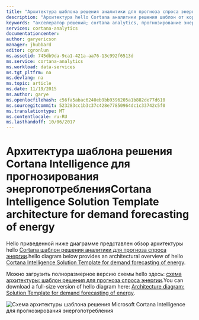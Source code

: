 ```yaml
---
title: "Архитектура шаблона решения аналитики для прогноза спроса энергии aaaCortana | Документы Microsoft"
description: "Архитектура hello Cortana аналитики решения шаблон от корпорации Майкрософт, помогает прогнозирование требований для компании программа энергии."
keywords: "акселератор решений; cortana analytics, прогнозирование энергопотребления"
services: cortana-analytics
documentationcenter: 
author: garyericson
manager: jhubbard
editor: cgronlun
ms.assetid: 745db9da-9ca1-421a-aa76-13c992f6513d
ms.service: cortana-analytics
ms.workload: data-services
ms.tgt_pltfrm: na
ms.devlang: na
ms.topic: article
ms.date: 11/19/2015
ms.author: garye
ms.openlocfilehash: c56fa5abac6240eb9bb9396205a1b882de77d610
ms.sourcegitcommit: 523283cc1b3c37c428e77850964dc1c33742c5f0
ms.translationtype: MT
ms.contentlocale: ru-RU
ms.lasthandoff: 10/06/2017
---
```

# <a name="cortana-intelligence-solution-template-architecture-for-demand-forecasting-of-energy"></a><span data-ttu-id="1bbaf-104">Архитектура шаблона решения Cortana Intelligence для прогнозирования энергопотребления</span><span class="sxs-lookup"><span data-stu-id="1bbaf-104">Cortana Intelligence Solution Template architecture for demand forecasting of energy</span></span>
<span data-ttu-id="1bbaf-105">Hello приведенной ниже диаграмме представлен обзор архитектуры hello [Cortana шаблон решения аналитики для прогноза спроса энергии](cortana-analytics-playbook-demand-forecasting-energy.md).</span><span class="sxs-lookup"><span data-stu-id="1bbaf-105">hello diagram below provides an architectural overview of hello [Cortana Intelligence Solution Template for demand forecasting of energy](cortana-analytics-playbook-demand-forecasting-energy.md).</span></span>

<span data-ttu-id="1bbaf-106">Можно загрузить полноразмерное версию схемы hello здесь: [схема архитектуры: шаблон решения для прогноза спроса энергии](http://download.microsoft.com/download/1/9/B/19B815F0-D1B0-4F67-AED3-A40544225FD1/ca-topologies-energy-forecasting.png).</span><span class="sxs-lookup"><span data-stu-id="1bbaf-106">You can download a full-size version of hello diagram here: [Architecture diagram: Solution Template for demand forecasting of energy](http://download.microsoft.com/download/1/9/B/19B815F0-D1B0-4F67-AED3-A40544225FD1/ca-topologies-energy-forecasting.png).</span></span>

![Схема архитектуры шаблона решения Microsoft Cortana Intelligence для прогнозирования энергопотребления][image]

[image]: ./media/cortana-analytics-architecture-demand-forecasting-energy/ca-topologies-energy-forecasting.png
